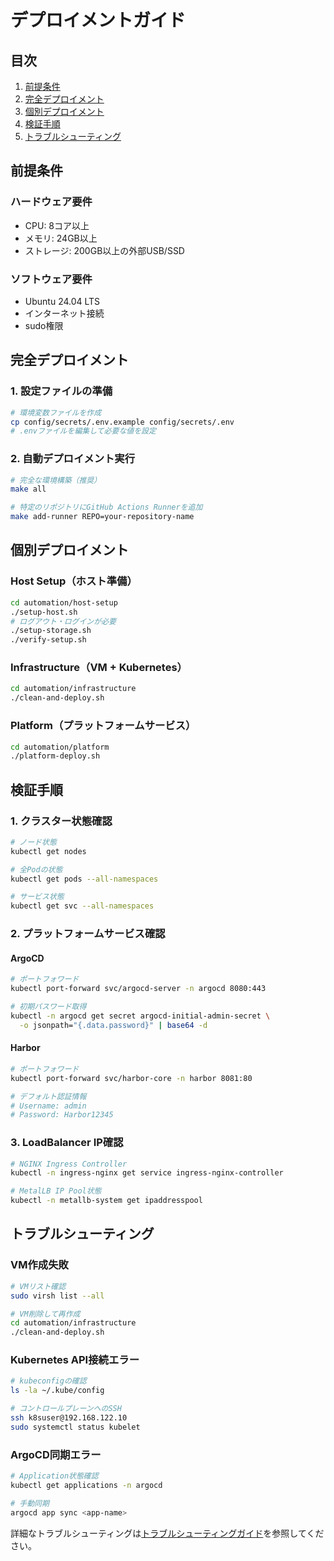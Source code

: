 # デプロイメントガイド

## 目次
1. [前提条件](#前提条件)
2. [完全デプロイメント](#完全デプロイメント)
3. [個別デプロイメント](#個別デプロイメント)
4. [検証手順](#検証手順)
5. [トラブルシューティング](#トラブルシューティング)

## 前提条件

### ハードウェア要件
- CPU: 8コア以上
- メモリ: 24GB以上
- ストレージ: 200GB以上の外部USB/SSD

### ソフトウェア要件
- Ubuntu 24.04 LTS
- インターネット接続
- sudo権限

## 完全デプロイメント

### 1. 設定ファイルの準備
```bash
# 環境変数ファイルを作成
cp config/secrets/.env.example config/secrets/.env
# .envファイルを編集して必要な値を設定
```

### 2. 自動デプロイメント実行
```bash
# 完全な環境構築（推奨）
make all

# 特定のリポジトリにGitHub Actions Runnerを追加
make add-runner REPO=your-repository-name
```

## 個別デプロイメント

### Host Setup（ホスト準備）
```bash
cd automation/host-setup
./setup-host.sh
# ログアウト・ログインが必要
./setup-storage.sh
./verify-setup.sh
```

### Infrastructure（VM + Kubernetes）
```bash
cd automation/infrastructure
./clean-and-deploy.sh
```

### Platform（プラットフォームサービス）
```bash
cd automation/platform
./platform-deploy.sh
```

## 検証手順

### 1. クラスター状態確認
```bash
# ノード状態
kubectl get nodes

# 全Podの状態
kubectl get pods --all-namespaces

# サービス状態
kubectl get svc --all-namespaces
```

### 2. プラットフォームサービス確認

#### ArgoCD
```bash
# ポートフォワード
kubectl port-forward svc/argocd-server -n argocd 8080:443

# 初期パスワード取得
kubectl -n argocd get secret argocd-initial-admin-secret \
  -o jsonpath="{.data.password}" | base64 -d
```

#### Harbor
```bash
# ポートフォワード
kubectl port-forward svc/harbor-core -n harbor 8081:80

# デフォルト認証情報
# Username: admin
# Password: Harbor12345
```

### 3. LoadBalancer IP確認
```bash
# NGINX Ingress Controller
kubectl -n ingress-nginx get service ingress-nginx-controller

# MetalLB IP Pool状態
kubectl -n metallb-system get ipaddresspool
```

## トラブルシューティング

### VM作成失敗
```bash
# VMリスト確認
sudo virsh list --all

# VM削除して再作成
cd automation/infrastructure
./clean-and-deploy.sh
```

### Kubernetes API接続エラー
```bash
# kubeconfigの確認
ls -la ~/.kube/config

# コントロールプレーンへのSSH
ssh k8suser@192.168.122.10
sudo systemctl status kubelet
```

### ArgoCD同期エラー
```bash
# Application状態確認
kubectl get applications -n argocd

# 手動同期
argocd app sync <app-name>
```

詳細なトラブルシューティングは[トラブルシューティングガイド](../troubleshooting/common-issues.md)を参照してください。